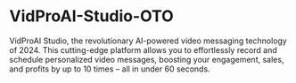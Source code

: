 # VidProAI-Studio-OTO
VidProAI Studio, the revolutionary AI-powered video messaging technology of 2024. This cutting-edge platform allows you to effortlessly record and schedule personalized video messages, boosting your engagement, sales, and profits by up to 10 times – all in under 60 seconds.
